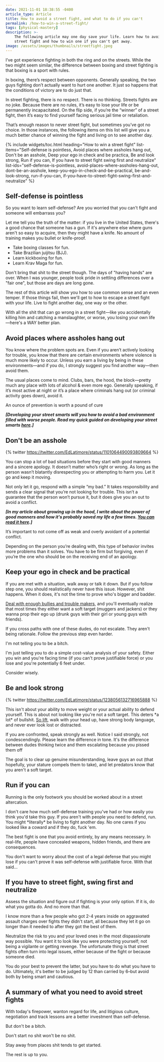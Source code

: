 ```yaml
---
date: 2021-11-01 18:38:55 -0400
article_type: Article
title: How to avoid a street fight, and what to do if you can't
permalink: /how-to-win-a-street-fight/
tags: [physical-mastery]
description: >-
    The following article may one day save your life. Learn how to avoid a
    street fight and how to win one if you can't get away.
image: /assets/images/thumbnails/streetfight.jpeg
---
```

I’ve got experience fighting in both the ring and on the streets. While the two might seem similar, the difference between boxing and street fighting is that boxing is a sport with rules.

In boxing, there’s respect between opponents. Generally speaking, the two guys fighting don’t actually want to hurt one another. It just so happens that the conditions of victory are to do just that.

In street fighting, there is no respect. There is no thinking. Streets fights are no joke. Because there are no rules, it’s easy to lose your life or be permanently incapacitated. On the flip side, if you’re the “winner” of a street fight, then it’s easy to find yourself facing serious jail time or retaliation.

That’s enough reason to never street fight, but sometimes you’ve got no choice. In those instances, the following items on this list will give you a much better chance of winning the fight and living on to see another day.

{% include widgets/toc.html heading="How to win a street fight" list-items="Self-defense is pointless, Avoid places where assholes hang out, Don't be an asshole, Deep your ego in check and be practica, Be and look strong, Run if you can, If you have to street fight swing first and neutralize" list-ids="self-defense-is-pointless, avoid-places-where-assholes-hang-out, dont-be-an-asshole, keep-you-ego-in-check-and-be-practical, be-and-look-strong, run-if-you-can, if-you-have-to-street-fight-swing-first-and-neutralize" %}

## Self-defense is pointless

So you want to learn self-defense? Are you worried that you can't fight and someone will embarrass you?

Let me tell you the truth of the matter: if you live in the United States, there's a good chance that someone has a gun. If it's anywhere else where guns aren't so easy to acquire, then they might have a knife. No amount of training makes you bullet or knife-proof.

* Take boxing classes for fun.
* Take Brazilian juijitsu (BJJ).
* Learn kickboxing for fun.
* Learn Krav Maga for fun.

Don't bring that shit to the street though. The days of "having hands" are over. When I was younger, people took pride in settling differences over a "fair one", but those are days are long gone.

The rest of this article will show you how to use common sense and an even temper. If those things fail, then we'll get to how to escape a street fight with your life. Live to fight another day, one way or the other.

With all the shit that can go wrong in a street fight—like you accidentally killing him and catching a manslaughter, or worse, you losing your own life—here's a WAY better plan.

## Avoid places where assholes hang out

You know where the problem spots are. Even if you aren’t actively looking for trouble, you know that there are certain environments where violence is much more likely to occur. Unless you earn a living by being in these environments—and if you do, I strongly suggest you find another way—then avoid them.

The usual places come to mind. Clubs, bars, the hood, the block—pretty much any place with lots of alcohol & even more ego. Generally speaking, if it’s most active at night or it’s a place where criminals hang out (or criminal activity goes down), avoid it.

An ounce of prevention is worth a pound of cure

***\[Developing your street smarts will you how to avoid a bad environment filled with worse people. Read my quick guided on developing your street smarts [here](/how-to-be-street-smart/).\]***

## Don't be an asshole

{% twitter https://twitter.com/EdLatimore/status/1101064490093809664 %}

You can stop a lot of bad situations before they start with good manners and a sincere apology. It doesn’t matter who’s right or wrong. As long as the person wasn’t blatantly disrespecting you or attempting to harm you. Let it go and keep it moving.

Not only let it go, respond with a simple “my bad.” It takes responsibility and sends a clear signal that you’re not looking for trouble. This isn’t a guarantee that the person won’t pursue it, but it does give you an out to avoid a conflict.

***\[In my article about growing up in the hood, I write about the power of good manners and how it's probably saved my life a few times. [You can read it here](/lessons-from-the-ghetto-willingness-to-fight/).\]***

It’s important to not come off as weak and overly avoidant of a potential conflict.

Depending on the person you’re dealing with, this type of behavior invites more problems than it solves. You have to be firm but forgiving, even if you’re the one who should be on the receiving end of an apology.

## Keep your ego in check and be practical

If you are met with a situation, walk away or talk it down. But if you follow step one, you should realistically never have this issue. However, shit happens. When it does, it's not the time to prove who's bigger and badder.

[Deal with enough bullies and trouble makers](/lessons-from-the-ghetto-willingness-to-fight/), and you'll eventually realize that most times they either want a soft target (muggers and jackers) or they wanna prop their ego up (drunk guys with their girl or young guys with friends).

If you cross paths with one of these dudes, do not escalate. They aren't being rationale. Follow the previous step even harder.

I'm not telling you to be a bitch.

I'm just telling you to do a simple cost-value analysis of your safety. Either you win and you're facing time (if you can't prove justifiable force) or you lose and you're potentially 6 feet under.

Consider wisely.

## Be and look strong

{% twitter https://twitter.com/EdLatimore/status/1238056132716965888 %}

This isn't about your ability to move weight or your actual ability to defend yourself. This is about not looking like you're not a soft target. This deters \*a lot\* of bullshit. [So lift](/life-lessons-from-gym/), walk with your head up, have strong body language, and never ever look lost or distracted.

If you are confronted, speak strongly as well. Notice I said strongly, not condescendingly. Please learn the difference in tone. It's the difference between dudes thinking twice and them escalating because you pissed them off

The goal is to clear up genuine misunderstanding, leave guys an out (that hopefully, your stature compels them to take), and let predators know that you aren't a soft target.

## Run if you can

Running is the only footwork you should be worked about in a street altercation.

I don't care how much self-defense training you've had or how easily you think you'd take this guy. If you aren't with people you need to defend, run. You might \*literally\* be living to fight another day. No one cares if you looked like a coward and if they do, fuck 'em.

The best fight is one that you avoid entirely, by any means necessary. In real-life, people have concealed weapons, hidden friends, and there are consequences.

You don't want to worry about the cost of a legal defense that you might lose if you can't prove it was self-defense with justifiable force. With that said…

## If you have to street fight, swing first and neutralize

Assess the situation and figure out if fighting is your only option. If it is, do what you gotta do. And no more than that.

I know more than a few people who got 2-4 years inside on aggravated assault charges over fights they didn't start, all because they let it go on longer than it needed to after they got the best of them.

Neutralize the risk to you and your loved ones in the most dispassionate way possible. You want it to look like you were protecting yourself; not being a vigilante or getting revenge. The unfortunate thing is that street fights often turn into legal issues, either because of the fight or because someone died.

You do your best to prevent the latter, but you have to do what you have to do. Ultimately, it's better to be judged by 12 than carried by 6–but avoid both by being smart and cautious.

## A summary of what you need to avoid street fights

With today's firepower, wanton regard for life, and litigious culture, negotiation and track lessons are a better investment than self-defense.

But don't be a bitch.

Don't start no shit won't be no shit.

Stay away from places shit tends to get started.

The rest is up to you.
